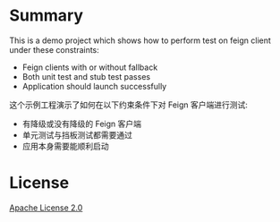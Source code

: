 # Summary

This is a demo project which shows how to perform test on feign client under these constraints:
+ Feign clients with or without fallback
+ Both unit test and stub test passes
+ Application should launch successfully

这个示例工程演示了如何在以下约束条件下对 Feign 客户端进行测试:
+ 有降级或没有降级的 Feign 客户端
+ 单元测试与挡板测试都需要通过
+ 应用本身需要能顺利启动

# License

[Apache License 2.0](./LICENSE)

